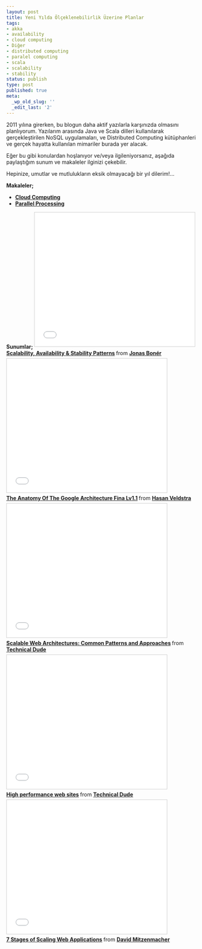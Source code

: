 ```yaml
---
layout: post
title: Yeni Yılda Ölçeklenebilirlik Üzerine Planlar
tags:
- akka
- availability
- cloud computing
- Diğer
- distributed computing
- paralel computing
- scala
- scalability
- stability
status: publish
type: post
published: true
meta:
  _wp_old_slug: ''
  _edit_last: '2'
---
```

2011 yılına girerken, bu blogun daha aktif yazılarla karşınızda olmasını planlıyorum. Yazılarım arasında Java ve Scala dilleri kullanılarak gerçekleştirilen NoSQL uygulamaları, ve Distributed Computing kütüphanleri ve gerçek hayatta kullanılan mimariler burada yer alacak.

Eğer bu gibi konulardan hoşlanıyor ve/veya ilgileniyorsanız, aşağıda paylaştığım sunum ve makaleler ilginizi çekebilir.

Hepinize, umutlar ve mutlulukların eksik olmayacağı bir yıl dilerim!...

<strong>Makaleler;</strong>
<ul>
	<li><strong><a href="http://techpack.acm.org/cloud/cloud_computing.pdf">Cloud Computing</a></strong></li>
	<li><strong><a href="http://techpack.acm.org/parallel/JourneymanTour.pdf">Parallel Processing</a></strong></li>
</ul>
<strong>Sunumlar;</strong>
<iframe src="//www.slideshare.net/slideshow/embed_code/key/4uFPX58k0yJTKJ" width="425" height="355" frameborder="0" marginwidth="0" marginheight="0" scrolling="no" style="border:1px solid #CCC; border-width:1px; margin-bottom:5px; max-width: 100%;" allowfullscreen> </iframe> <div style="margin-bottom:5px"> <strong> <a href="//www.slideshare.net/jboner/scalability-availability-stability-patterns" title="Scalability, Availability &amp; Stability Patterns" target="_blank">Scalability, Availability &amp; Stability Patterns</a> </strong> from <strong><a href="//www.slideshare.net/jboner" target="_blank">Jonas Bonér</a></strong> </div>
<iframe src="//www.slideshare.net/slideshow/embed_code/key/H0bIiNVA8toxiI" width="425" height="355" frameborder="0" marginwidth="0" marginheight="0" scrolling="no" style="border:1px solid #CCC; border-width:1px; margin-bottom:5px; max-width: 100%;" allowfullscreen> </iframe> <div style="margin-bottom:5px"> <strong> <a href="//www.slideshare.net/hasanveldstra/the-anatomy-of-the-google-architecture-fina-lv11" title="The Anatomy Of The Google Architecture Fina Lv1.1" target="_blank">The Anatomy Of The Google Architecture Fina Lv1.1</a> </strong> from <strong><a href="//www.slideshare.net/hasanveldstra" target="_blank">Hasan Veldstra</a></strong> </div>
<iframe src="//www.slideshare.net/slideshow/embed_code/key/HghUgbjBasxURW" width="425" height="355" frameborder="0" marginwidth="0" marginheight="0" scrolling="no" style="border:1px solid #CCC; border-width:1px; margin-bottom:5px; max-width: 100%;" allowfullscreen> </iframe> <div style="margin-bottom:5px"> <strong> <a href="//www.slideshare.net/techdude/scalable-web-architectures-common-patterns-and-approaches" title="Scalable Web Architectures: Common Patterns and Approaches" target="_blank">Scalable Web Architectures: Common Patterns and Approaches</a> </strong> from <strong><a href="//www.slideshare.net/techdude" target="_blank">Technical Dude</a></strong> </div>
<iframe src="//www.slideshare.net/slideshow/embed_code/key/fqBDxa8RrNImSk" width="425" height="355" frameborder="0" marginwidth="0" marginheight="0" scrolling="no" style="border:1px solid #CCC; border-width:1px; margin-bottom:5px; max-width: 100%;" allowfullscreen> </iframe> <div style="margin-bottom:5px"> <strong> <a href="//www.slideshare.net/techdude/high-performance-web-sites" title="High performance web sites" target="_blank">High performance web sites</a> </strong> from <strong><a href="//www.slideshare.net/techdude" target="_blank">Technical Dude</a></strong> </div>
<iframe src="//www.slideshare.net/slideshow/embed_code/key/MyZp0QEWNmPluM" width="425" height="355" frameborder="0" marginwidth="0" marginheight="0" scrolling="no" style="border:1px solid #CCC; border-width:1px; margin-bottom:5px; max-width: 100%;" allowfullscreen> </iframe> <div style="margin-bottom:5px"> <strong> <a href="//www.slideshare.net/davemitz/7-stages-of-scaling-web-applications" title="7 Stages of Scaling Web Applications" target="_blank">7 Stages of Scaling Web Applications</a> </strong> from <strong><a href="//www.slideshare.net/davemitz" target="_blank">David Mitzenmacher</a></strong> </div>

